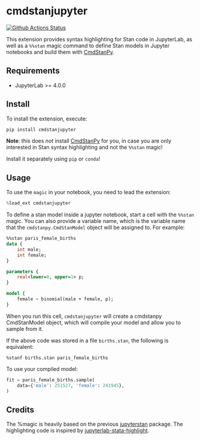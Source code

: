 # cmdstanjupyter

[![Github Actions Status](https://github.com/WardBrian/CmdStanJupyter/workflows/Build/badge.svg)](https://github.com/WardBrian/CmdStanJupyter/actions/workflows/build.yml)

This extension provides syntax highlighting for Stan code in JupyterLab, as well as a `%%stan` magic command
to define Stan models in Jupyter notebooks and build them with [CmdStanPy](https://github.com/stan-dev/cmdstanpy).

## Requirements

- JupyterLab >= 4.0.0

## Install

To install the extension, execute:

```bash
pip install cmdstanjupyter
```

**Note**: this does _not_ install [CmdStanPy](https://github.com/stan-dev/cmdstanpy) for you, in case you are only interested
in Stan syntax highlighting and not the `%%stan` magic!

Install it separately using `pip` or `conda`!

## Usage

To use the `magic` in your notebook, you need to lead the extension:

```python
%load_ext cmdstanjupyter
```

To define a stan model inside a jupyter notebook, start a cell with the `%%stan`
magic. You can also provide a variable name, which is the variable name that
the `cmdstanpy.CmdStanModel` object will be assigned to. For example:

```stan
%%stan paris_female_births
data {
    int male;
    int female;
}

parameters {
    real<lower=0, upper=1> p;
}

model {
    female ~ binomial(male + female, p);
}
```

When you run this cell, `cmdstanjupyter` will create a cmdstanpy CmdStanModel object,
which will compile your model and allow you to sample from it.

If the above code was stored in a file `births.stan`, the following is equivalent:

```
%stanf births.stan paris_female_births
```

To use your compiled model:

```python
fit = paris_female_births.sample(
    data={'male': 251527, 'female': 241945},
)
```

## Credits

The %magic is heavily based on the previous [jupyterstan](https://github.com/janfreyberg/jupyterstan) package.
The highlighting code is inspired by [jupyterlab-stata-highlight](https://github.com/kylebarron/jupyterlab-stata-highlight).
